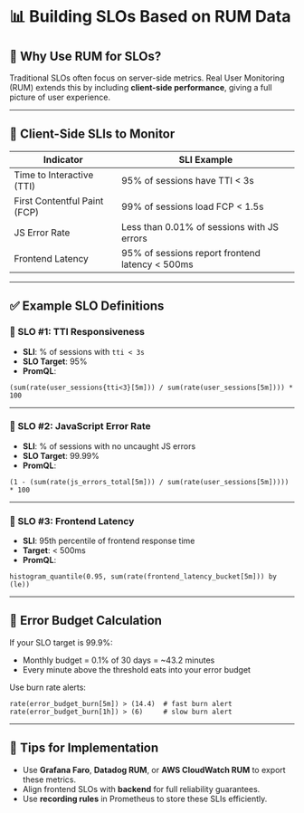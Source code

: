 # 📊 Building SLOs Based on RUM Data

## 🎯 Why Use RUM for SLOs?
Traditional SLOs often focus on server-side metrics. Real User Monitoring (RUM) extends this by including **client-side performance**, giving a full picture of user experience.

---

## 🧩 Client-Side SLIs to Monitor

| Indicator                    | SLI Example                                    |
|-----------------------------|------------------------------------------------|
| Time to Interactive (TTI)   | 95% of sessions have TTI < 3s                  |
| First Contentful Paint (FCP)| 99% of sessions load FCP < 1.5s                |
| JS Error Rate               | Less than 0.01% of sessions with JS errors     |
| Frontend Latency            | 95% of sessions report frontend latency < 500ms|

---

## ✅ Example SLO Definitions

### 🎯 SLO #1: TTI Responsiveness
- **SLI**: % of sessions with `tti < 3s`
- **SLO Target**: 95%
- **PromQL**:
```promql
(sum(rate(user_sessions{tti<3}[5m])) / sum(rate(user_sessions[5m]))) * 100
```

---

### 🎯 SLO #2: JavaScript Error Rate
- **SLI**: % of sessions with no uncaught JS errors
- **SLO Target**: 99.99%
- **PromQL**:
```promql
(1 - (sum(rate(js_errors_total[5m])) / sum(rate(user_sessions[5m])))) * 100
```

---

### 🎯 SLO #3: Frontend Latency
- **SLI**: 95th percentile of frontend response time
- **Target**: < 500ms
- **PromQL**:
```promql
histogram_quantile(0.95, sum(rate(frontend_latency_bucket[5m])) by (le))
```

---

## 📐 Error Budget Calculation

If your SLO target is 99.9%:
- Monthly budget = 0.1% of 30 days = ~43.2 minutes
- Every minute above the threshold eats into your error budget

Use burn rate alerts:
```promql
rate(error_budget_burn[5m]) > (14.4)  # fast burn alert
rate(error_budget_burn[1h]) > (6)     # slow burn alert
```

---

## 🧠 Tips for Implementation
- Use **Grafana Faro**, **Datadog RUM**, or **AWS CloudWatch RUM** to export these metrics.
- Align frontend SLOs with **backend** for full reliability guarantees.
- Use **recording rules** in Prometheus to store these SLIs efficiently.